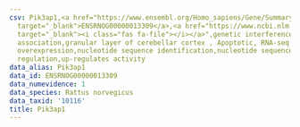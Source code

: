 ```yaml
---
csv: Pik3ap1,<a href="https://www.ensembl.org/Homo_sapiens/Gene/Summary?db=core;g=ENSRNOG00000013309"
  target="_blank">ENSRNOG00000013309</a>,<a href="https://www.ncbi.nlm.nih.gov/pubmed/30467350"
  target="_blank"><i class="fas fa-file"></i></a>",genetic interference,functional
  association,granular layer of cerebellar cortex , Apoptotic, RNA-seq assay, hsf-1
  overexpression,nucleotide sequence identification,nucleotide sequence identification,transcriptional
  regulation,up-regulates activity
data_alias: Pik3ap1
data_id: ENSRNOG00000013309
data_numevidence: 1
data_species: Rattus norvegicus
data_taxid: '10116'
title: Pik3ap1
---
```

